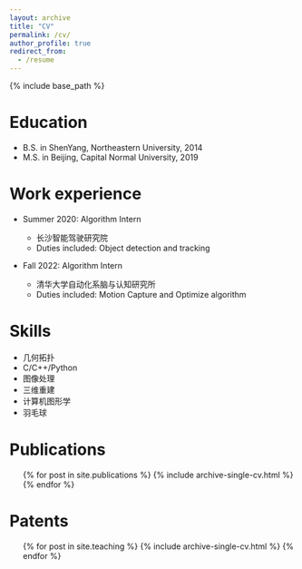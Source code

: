 ```yaml
---
layout: archive
title: "CV"
permalink: /cv/
author_profile: true
redirect_from:
  - /resume
---
```


{% include base_path %}

Education
======
* B.S. in ShenYang, Northeastern University, 2014
* M.S. in Beijing, Capital Normal University, 2019

Work experience
======
* Summer 2020: Algorithm Intern
  * 长沙智能驾驶研究院
  * Duties included: Object detection and tracking

* Fall 2022: Algorithm Intern
  * 清华大学自动化系脑与认知研究所
  * Duties included: Motion Capture and Optimize algorithm
  
Skills
======
* 几何拓扑
* C/C++/Python
* 图像处理
* 三维重建
* 计算机图形学
* 羽毛球

Publications
======
  <ul>{% for post in site.publications %}
    {% include archive-single-cv.html %}
  {% endfor %}</ul>
  
Patents
======
  <ul>{% for post in site.teaching %}
    {% include archive-single-cv.html %}
  {% endfor %}</ul>
  
